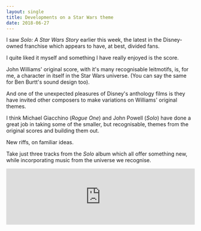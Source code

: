 ```yaml
---
layout: single
title: Developments on a Star Wars theme 
date: 2018-06-27
---
```


I saw *Solo: A Star Wars Story* earlier this week, the latest in the Disney-owned franchise which appears to have, at best, divided fans.

I quite liked it myself and something I have really enjoyed is the score.

John Williams' original score, with it's many recognisable leitmotifs, is, for me, a character in itself in the Star Wars universe. (You can say the same for Ben Burtt's sound design too). 

And one of the unexpected pleasures of Disney's anthology films is they have invited other composers to make variations on Williams' original themes.

I think Michael Giacchino (*Rogue One*) and John Powell (*Solo*) have done a great job in taking some of the smaller, but recognisable, themes from the original scores and building them out. 

New riffs, on familiar ideas.

Take just three tracks from the *Solo* album which all offer something new, while incorporating music from the universe we recognise.

<div class="iframe-container">
<iframe src="https://open.spotify.com/embed/user/adamwestbrook/playlist/43MW25AbL90DEAW1eYDlR9" width="100%" height="auto" frameborder="0" allowtransparency="true" allow="encrypted-media"></iframe>
  </div>

